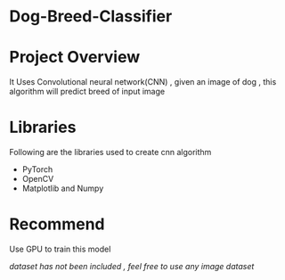 # Dog-Breed-Classifier
# Project Overview

It Uses Convolutional neural network(CNN) , given an image of dog , this algorithm will predict breed of input image

# Libraries
Following are the libraries used to create cnn algorithm
* PyTorch
* OpenCV
* Matplotlib and Numpy

# Recommend
Use GPU to train this model

*dataset has not been included , feel free to use any image dataset*
